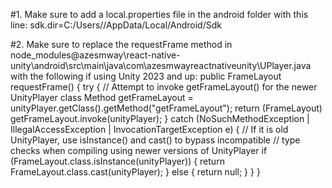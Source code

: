 #1. Make sure to add a local.properties file in the android folder with this line: sdk.dir=C:/Users/<UserName>/AppData/Local/Android/Sdk

#2. Make sure to replace the requestFrame method in node_modules\@azesmway\react-native-unity\android\src\main\java\com\azesmwayreactnativeunity\UPlayer.java with the following if using Unity 2023 and up:
    public FrameLayout requestFrame() {
        try {
            // Attempt to invoke getFrameLayout() for the newer UnityPlayer class
            Method getFrameLayout = unityPlayer.getClass().getMethod("getFrameLayout");
            return (FrameLayout) getFrameLayout.invoke(unityPlayer);
        } catch (NoSuchMethodException | IllegalAccessException | InvocationTargetException e) {
            // If it is old UnityPlayer, use isInstance() and cast() to bypass incompatible
            // type checks when compiling using newer versions of UnityPlayer
            if (FrameLayout.class.isInstance(unityPlayer)) {
                return FrameLayout.class.cast(unityPlayer);
            } else {
                return null;
            }
        }
    }